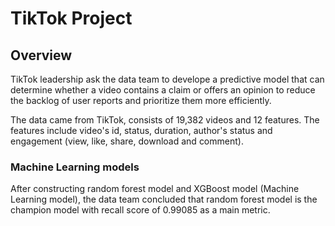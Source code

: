 # TikTok Project
## Overview
TikTok leadership ask the data team to develope a predictive model that can determine whether a video contains a claim or offers an opinion to reduce the backlog of user reports and prioritize them more efficiently.

The data came from TikTok, consists of 19,382 videos and 12 features. The features include video's id, status, duration, author's status and engagement (view, like, share, download and comment).

### Machine Learning models
After constructing random forest model and XGBoost model (Machine Learning model), the data team concluded that random forest model is the champion model with recall score of 0.99085 as a main metric.
